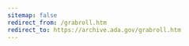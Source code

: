 ```yaml
---
sitemap: false 
redirect_from: /grabroll.htm 
redirect_to: https://archive.ada.gov/grabroll.htm 
---
```

